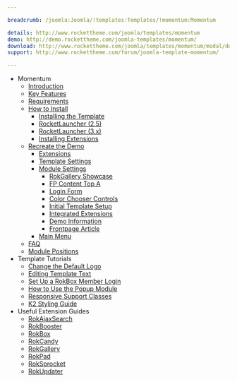 ```yaml
---

breadcrumb: /joomla:Joomla/!templates:Templates/!momentum:Momentum

details: http://www.rockettheme.com/joomla/templates/momentum
demo: http://demo.rockettheme.com/joomla-templates/momentum/
download: http://www.rockettheme.com/joomla/templates/momentum/modal/downloads
support: http://www.rockettheme.com/forum/joomla-template-momentum/

---
```


* Momentum
    * [Introduction]()
    * [Key Features](INDEX.md#key-features)
    * [Requirements](INDEX.md#requirements)
    * [How to Install](../../platform/templates.md#how-to-install)
        * [Installing the Template](../../platform/templates.md#how-to-install-a-joomla-template)
        * [RocketLauncher (2.5)](../../platform/install_joomla_25.md)
        * [RocketLauncher (3.x)](../../platform/install_joomla_3x.md)
        * [Installing Extensions](../../platform/extensions.md#how-to-install-an-extension)
    * [Recreate the Demo](demo.md)
        * [Extensions](demo.md#recommended-extensions)
        * [Template Settings](demo_override.md)
        * [Module Settings](demo.md#module-settings)
            * [RokGallery Showcase](demo_module_1.md)
            * [FP Content Top A](demo_module_2.md)
            * [Login Form](demo_module_3.md)
            * [Color Chooser Controls](demo_module_4.md)
            * [Initial Template Setup](demo_module_5.md)
            * [Integrated Extensions](demo_module_6.md)
            * [Demo Information](demo_module_7.md)
            * [Frontpage Article](demo_module_8.md)
        * [Main Menu](demo.md#menu-settings)
    * [FAQ](faq.md)
    * [Module Positions](positions.md)
* Template Tutorials
    * [Change the Default Logo](../../basic/how_to_edit_the_logo.md)
    * [Editing Template Text](../../basic/how_to_edit_template_text.md)
    * [Set Up a RokBox Member Login](../../basic/how_to_set_up_a_rokbox_member_login.md)
    * [How to Use the Popup Module](../../basic/how_to_use_popup_module.md)
    * [Responsive Support Classes](../../basic/responsive_support_classes.md)
    * [K2 Styling Guide](../../basic/k2_styling_guide.md)
* Useful Extension Guides
    * [RokAjaxSearch](../../extensions/rokajaxsearch/)
    * [RokBooster](../../extensions/rokbooster/)
    * [RokBox](../../extensions/rokbox/)
    * [RokCandy](../../extensions/rokcandy)
    * [RokGallery](../../extensions/rokgallery/)
    * [RokPad](../../extensions/rokpad/)
    * [RokSprocket](../../extensions/roksprocket/)
    * [RokUpdater](../../extensions/rokupdater/)